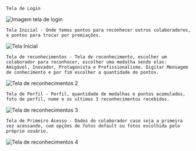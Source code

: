     Tela de Login 
![Imagem tela de login](https://github.com/user-attachments/assets/86b9e82e-025e-4768-bab1-9765b2b5ebed)

    Tela Inicial - Onde temos pontos para reconhecer outros colaboradores, e pontos para trocar por premiações.
![Tela Inicial](https://github.com/user-attachments/assets/139d48a5-1de4-429a-87ed-0f66030a12d7)

    Tela de reconhecimentos - Tela de roconhecimento, escolher um colaborador para reconhecer, escolher uma medalha sendo elas: Amigável, Inovador, Protagonista e Profissionalismo. Digitar Mensagem de conhecimento e por fim escolher a quantidade de pontos.
![Tela de reconhecimentos 2](https://github.com/user-attachments/assets/8e4f179a-1f11-4488-8246-21d4ab08d31b)

    Tela de Perfil - Perfil, quantidade de medalhas e pontos acomulados, foto de perfil, nome e os ultimos 3 reconhecimentos recebidos.
![Tela de reconhecimentos 3](https://github.com/user-attachments/assets/6fe7a6fb-07d9-4a7e-ac1b-b0c29768d204)

    Tela de Primeiro Acesso - Dados do colaborador caso seja a primeira vez acessando, com opções de fotos default ou fotos escolhida pelo próprio usuário.
![Tela de reconhecimentos 4](https://github.com/user-attachments/assets/7163dade-6884-4638-aa05-afc0db294459)
